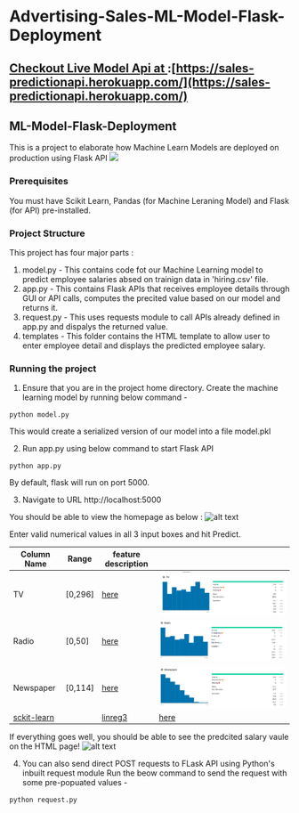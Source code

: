 # Advertising-Sales-ML-Model-Flask-Deployment
## [Checkout Live Model Api at ](https://sales-predictionapi.herokuapp.com/):[https://sales-predictionapi.herokuapp.com/](https://sales-predictionapi.herokuapp.com/)

## ML-Model-Flask-Deployment
This is a project to elaborate how Machine Learn Models are deployed on production using Flask API
<img src="https://github.com/vaibhavhariaramani/advertising-Sales-ML-Model-Flask-Deployment/blob/main/images/columns/tv.png"> 
### Prerequisites
You must have Scikit Learn, Pandas (for Machine Leraning Model) and Flask (for API) pre-installed.

### Project Structure
This project has four major parts :
1. model.py - This contains code fot our Machine Learning model to predict employee salaries absed on trainign data in 'hiring.csv' file.
2. app.py - This contains Flask APIs that receives employee details through GUI or API calls, computes the precited value based on our model and returns it.
3. request.py - This uses requests module to call APIs already defined in app.py and dispalys the returned value.
4. templates - This folder contains the HTML template to allow user to enter employee detail and displays the predicted employee salary.

### Running the project
1. Ensure that you are in the project home directory. Create the machine learning model by running below command -
```
python model.py
```
This would create a serialized version of our model into a file model.pkl

2. Run app.py using below command to start Flask API
```
python app.py
```
By default, flask will run on port 5000.

3. Navigate to URL http://localhost:5000

You should be able to view the homepage as below :
![alt text](http://www.thepythonblog.com/wp-content/uploads/2019/02/Homepage.png)

Enter valid numerical values in all 3 input boxes and hit Predict.

| Column Name | Range | feature description |  |
| --- | --- | --- | --- |
|  TV | [0,296] | [here](https://www.kaggle.com/ashydv/advertising-dataset) | <img src="/images/columns/tv.png" alt="Illustration"/> |
| Radio | [0,50] | [here](https://www.kaggle.com/ashydv/advertising-dataset) | <img src="/images/columns/Radio.png" alt="Illustration"/> |
| Newspaper | [0,114] | [here](https://www.kaggle.com/ashydv/advertising-dataset) | <img src="/images/columns/Newspaper.png" alt="Illustration"/> |
| [sckit-learn](https://scikit-learn.org/stable/) |  | [linreg3](https://maelfabien.github.io/statistics/linreg3/) | [here]() |



If everything goes well, you should  be able to see the predcited salary vaule on the HTML page!
![alt text](http://www.thepythonblog.com/wp-content/uploads/2019/02/Result.png)

4. You can also send direct POST requests to FLask API using Python's inbuilt request module
Run the beow command to send the request with some pre-popuated values -
```
python request.py
```
